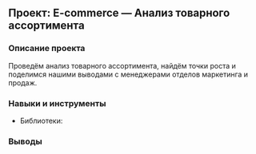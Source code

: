 ## Проект: E-commerce — Анализ товарного ассортимента  

### Описание проекта
Проведём анализ товарного ассортимента, найдём точки роста и поделимся нашими выводами с менеджерами отделов маркетинга и продаж.  
### Навыки и инструменты
- Библиотеки: 
### Выводы
